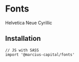 # Fonts

Helvetica Neue Cyrillic

## Installation 

```
// JS with SASS
import '@marcius-capital/fonts'

```